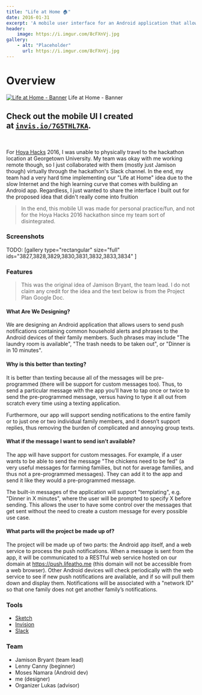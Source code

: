 ```yaml
---
title: "Life at Home 🏠"
date: 2016-01-31
excerpt: 'A mobile user interface for an Android application that allows users to send push notifications containing common household alerts and phrases to the Android devices of their family members.'
header:
    image: https://i.imgur.com/8cFXnVj.jpg
gallery:
    - alt: "Placeholder"
      url: https://i.imgur.com/8cFXnVj.jpg
---
```


Overview
========

[![Life
at Home -
Banner](https://fvcproductions.files.wordpress.com/2016/01/banner.png)](https://fvcproductions.files.wordpress.com/2016/01/banner.png)
Life at Home - Banner

Check out the mobile UI I created at [`invis.io/7G5THL7KA`](https://invis.io/7G5THL7KA).
----------------

 

For [Hoya Hacks](https://hoyahacks.com) 2016, I was unable to physically
travel to the hackathon location at Georgetown University. My team was
okay with me working remote though, so I just collaborated with them
(mostly just Jamison though) virtually through the hackathon's Slack
channel. In the end, my team had a very hard time implementing our "Life
at Home" idea due to the slow Internet and the high learning curve that
comes with building an Android app. Regardless, I just wanted to share
the interface I built out for the proposed idea that didn't really come
into fruition

> In the end, this mobile UI was made for personal practice/fun, and not
> for the Hoya Hacks 2016 hackathon since my team sort of disintegrated.

### Screenshots

TODO: [gallery type="rectangular" size="full"
ids="3827,3828,3829,3830,3831,3832,3833,3834" ]

### Features

> This was the original idea of Jamison Bryant, the team lead. I do not
> claim any credit for the idea and the text below is from the Project
> Plan Google Doc.

#### What Are We Designing?

We are designing an Android application that allows users to send push
notifications containing common household alerts and phrases to the
Android devices of their family members. Such phrases may include "The
laundry room is available", "The trash needs to be taken out", or
"Dinner is in 10 minutes".

#### Why is this better than texting?

It is better than texting because all of the messages will be
pre-programmed (there will be support for custom messages too). Thus, to
send a particular message with the app you’ll have to tap once or twice
to send the pre-programmed message, versus having to type it all out
from scratch every time using a texting application.

Furthermore, our app will support sending notifications to the entire
family or to just one or two individual family members, and it doesn’t
support replies, thus removing the burden of complicated and annoying
group texts.

#### What if the message I want to send isn’t available?

The app will have support for custom messages. For example, if a user
wants to be able to send the message "The chickens need to be fed" (a
very useful messages for farming families, but not for average families,
and thus not a pre-programmed messages). They can add it to the app and
send it like they would a pre-programmed message.

The built-in messages of the application will support "templating", e.g.
"Dinner in X minutes", where the user will be prompted to specify X
before sending. This allows the user to have some control over the
messages that get sent without the need to create a custom message for
every possible use case.

#### What parts will the project be made up of?

The project will be made up of two parts: the Android app itself, and a
web service to process the push notifications. When a message is sent
from the app, it will be communicated to a RESTful web service hosted on
our domain at <https://push.lifeatho.me> (this domain will not be
accessible from a web browser). Other Android devices will check
periodically with the web service to see if new push notifications are
available, and if so will pull them down and display them. Notifications
will be associated with a "network ID" so that one family does not get
another family’s notifications.

### Tools

- [Sketch](https://sketchapp.com)
- [Invision](https://www.invisionapp.com/)
- [Slack](https://slack.com)

### Team

-   Jamison Bryant (team lead)
-   Lenny Canny (beginner)
-   Moses Namara (Android dev)
-   me (designer)
-   Organizer Lukas (advisor)
